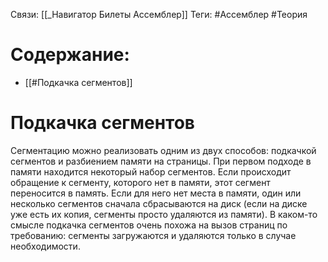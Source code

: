 Связи: [[_Навигатор Билеты Ассемблер]]
Теги: #Ассемблер #Теория 

# Содержание:
- [[#Подкачка сегментов]]

# Подкачка сегментов

Сегментацию можно реализовать одним из двух способов: подкачкой сегментов и разбиением памяти на страницы. При первом подходе в памяти находится некоторый набор сегментов. Если происходит обращение к сегменту, которого нет в памяти, этот сегмент переносится в память. Если для него нет места в памяти, один или несколько сегментов сначала сбрасываются на диск (если на диске уже есть их копия, сегменты просто удаляются из памяти). В каком-то смысле подкачка сегментов очень похожа на вызов страниц по требованию: сегменты загружаются и удаляются только в случае необходимости.